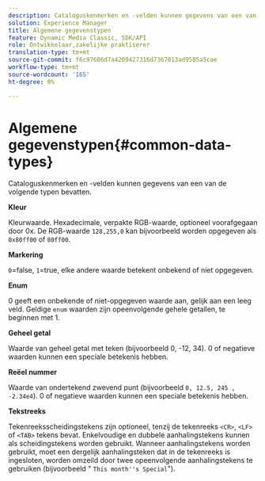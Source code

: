 ```yaml
---
description: Cataloguskenmerken en -velden kunnen gegevens van een van de volgende typen bevatten.
solution: Experience Manager
title: Algemene gegevenstypen
feature: Dynamic Media Classic, SDK/API
role: Ontwikkelaar,zakelijke praktiserer
translation-type: tm+mt
source-git-commit: f6c97606d7a4209427316d7367013ad9585a5cae
workflow-type: tm+mt
source-wordcount: '165'
ht-degree: 0%

---
```



# Algemene gegevenstypen{#common-data-types}

Cataloguskenmerken en -velden kunnen gegevens van een van de volgende typen bevatten.

**Kleur**

Kleurwaarde. Hexadecimale, verpakte RGB-waarde, optioneel voorafgegaan door 0x. De RGB-waarde `128,255,0` kan bijvoorbeeld worden opgegeven als `0x80ff00` of `80ff00`.

**Markering**

`0`=false,  `1`=true, elke andere waarde betekent onbekend of niet opgegeven.

**Enum**

0 geeft een onbekende of niet-opgegeven waarde aan, gelijk aan een leeg veld. Geldige `enum` waarden zijn opeenvolgende gehele getallen, te beginnen met 1.

**Geheel getal**

Waarde van geheel getal met teken (bijvoorbeeld 0, -12, 34). 0 of negatieve waarden kunnen een speciale betekenis hebben.

**Reëel nummer**

Waarde van ondertekend zwevend punt (bijvoorbeeld `0, 12.5, 245 , -2.34e4`). 0 of negatieve waarden kunnen een speciale betekenis hebben.

**Tekstreeks**

Tekenreeksscheidingstekens zijn optioneel, tenzij de tekenreeks `<CR>`, `<LF>` of `<TAB>` tekens bevat. Enkelvoudige en dubbele aanhalingstekens kunnen als scheidingstekens worden gebruikt. Wanneer aanhalingstekens worden gebruikt, moet een dergelijk aanhalingsteken dat in de tekenreeks is ingesloten, worden omzeild door twee opeenvolgende aanhalingstekens te gebruiken (bijvoorbeeld &quot; `This month''s Special`&quot;).
